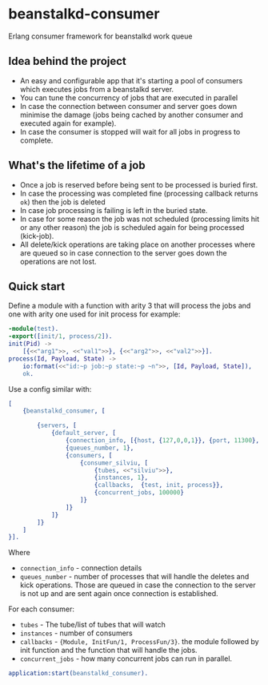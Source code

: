 # beanstalkd-consumer

Erlang consumer framework for beanstalkd work queue

Idea behind the project
-----------------------

- An easy and configurable app that it's starting a pool of consumers which executes jobs from a beanstalkd server.
- You can tune the concurrency of jobs that are executed in parallel
- In case the connection between consumer and server goes down minimise the damage (jobs being cached by another consumer and executed again for example).
- In case the consumer is stopped will wait for all jobs in progress to complete.

What's the lifetime of a job
----------------------------

- Once a job is reserved before being sent to be processed is buried first. 
- In case the processing was completed fine (processing callback returns `ok`) then the job is deleted 
- In case job processing is failing is left in the buried state. 
- In case for some reason the job was not scheduled (processing limits hit or any other reason) the job is scheduled again for being processed (kick-job).
- All delete/kick operations are taking place on another processes where are queued so in case connection to the server goes down the operations are not lost.

Quick start
-----------

Define a module with a function with arity 3 that will process the jobs and one with arity one used for init process for example:

```erlang
-module(test).
-export([init/1, process/2]).
init(Pid) ->
    [{<<"arg1">>, <<"val1">>}, {<<"arg2">>, <<"val2">>}].
process(Id, Payload, State) ->
    io:format(<<"id:~p job:~p state:~p ~n">>, [Id, Payload, State]),
    ok.
```

Use a config similar with:

```erlang
[
    {beanstalkd_consumer, [

        {servers, [
            {default_server, [
                {connection_info, [{host, {127,0,0,1}}, {port, 11300}, {timeout, 5000}]},
                {queues_number, 1},
                {consumers, [
                    {consumer_silviu, [
                        {tubes, <<"silviu">>},
                        {instances, 1},
                        {callbacks,  {test, init, process}},
                        {concurrent_jobs, 100000}
                    ]}
                ]}
            ]}
        ]}
    ]
}].
```

Where

- `connection_info` - connection details
- `queues_number` - number of processes that will handle the deletes and kick operations. Those are queued in case the 
connection to the server is not up and are sent again once connection is established.

For each consumer:

- `tubes` - The tube/list of tubes that will watch
- `instances` - number of consumers
- `callbacks` - `{Module, InitFun/1, ProcessFun/3}`. the module followed by init function and the function that will handle the jobs.
- `concurrent_jobs` - how many concurrent jobs can run in parallel.

```erlang
application:start(beanstalkd_consumer).
```